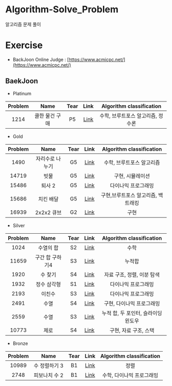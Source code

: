# Algorithm-Solve_Problem  
알고리즘 문제 풀이
# Exercise 
* BackJoon Online Judge : [https://www.acmicpc.net/](https://www.acmicpc.net/)
## BaekJoon
<!-- |||S3|[Link](https://www.acmicpc.net/problem/11659)|| -->
* Platinum  

|Problem|Name|Tear|Link|Algorithm classification|  
|:--:|:--:|:--:|:--:|:--:|  
|1214|쿨한 물건 구매|P5|[Link](https://www.acmicpc.net/problem/1214)|수학, 브루트포스 알고리즘, 정수론|

* Gold  

|Problem|Name|Tear|Link|Algorithm classification|  
|:--:|:--:|:--:|:--:|:--:|  
|1490|자리수로 나누기|G5|[Link](https://www.acmicpc.net/problem/1490)|수학, 브루트포스 알고리즘|
|14719|빗물|G5|[Link](https://www.acmicpc.net/problem/14719)|구현, 시뮬레이션|
|15486|퇴사 2|G5|[Link](https://www.acmicpc.net/problem/15486)|다이나믹 프로그래밍|
|15686|치킨 배달|G5|[Link](https://www.acmicpc.net/problem/15686)|구현,브루트포스 알고리즘, 백트래킹|
|16939|2x2x2 큐브|G2|[Link](https://www.acmicpc.net/problem/16939)|구현|

* Silver

|Problem|Name|Tear|Link|Algorithm classification|  
|:--:|:--:|:--:|:--:|:--:|  
|1024|수열의 합|S2|[Link](https://www.acmicpc.net/problem/1024)|수학|
|11659|구간 합 구하기4|S3|[Link](https://www.acmicpc.net/problem/11659)|누적합|
|1920|수 찾기|S4|[Link](https://www.acmicpc.net/problem/1920)|자료 구조, 정렬, 이분 탐색|
|1932|정수 삼각형|S1|[Link](https://www.acmicpc.net/problem/1932)|다이나믹 프로그래밍|
|2193|이친수|S3|[Link](https://www.acmicpc.net/problem/2193)|다이나믹 프로그래밍|
|2491|수열|S4|[Link](https://www.acmicpc.net/problem/2491)|구현, 다이나믹 프로그래밍|
|2559|수열|S3|[Link](https://www.acmicpc.net/problem/2559)|누적 합, 두 포인터, 슬라이딩 윈도우|
|10773|제로|S4|[Link](https://www.acmicpc.net/problem/10773)|구현, 자료 구조, 스택|

* Bronze

|Problem|Name|Tear|Link|Algorithm classification|  
|:--:|:--:|:--:|:--:|:--:|  
|10989|수 정렬하기 3|B1|[Link](https://www.acmicpc.net/problem/10989)|정렬|
|2748|피보나치 수 2|B1|[Link](https://www.acmicpc.net/problem/2748)|수학, 다이나믹 프로그래밍|